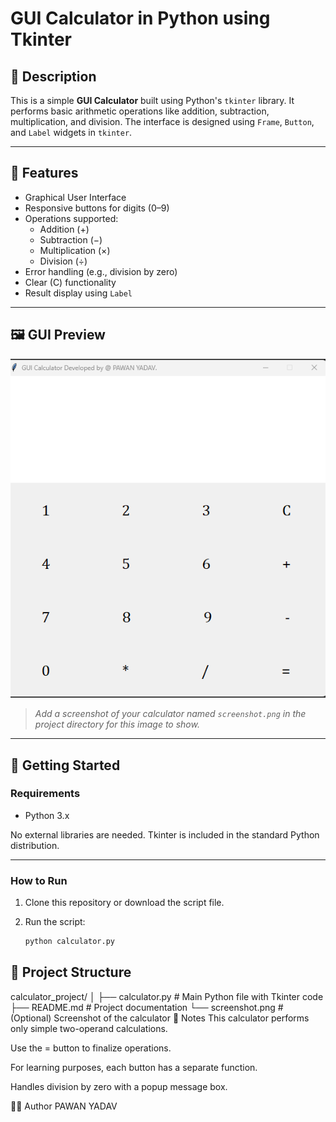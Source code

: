 # GUI Calculator in Python using Tkinter

## 📌 Description

This is a simple **GUI Calculator** built using Python's `tkinter` library. It performs basic arithmetic operations like addition, subtraction, multiplication, and division. The interface is designed using `Frame`, `Button`, and `Label` widgets in `tkinter`.

---

## 🧰 Features

- Graphical User Interface
- Responsive buttons for digits (0–9)
- Operations supported:
  - Addition (+)
  - Subtraction (−)
  - Multiplication (×)
  - Division (÷)
- Error handling (e.g., division by zero)
- Clear (C) functionality
- Result display using `Label`

---

## 🖼️ GUI Preview

![GUI Calculator Screenshot](screenshot.png)

> *Add a screenshot of your calculator named `screenshot.png` in the project directory for this image to show.*

---

## 🚀 Getting Started

### Requirements

- Python 3.x

No external libraries are needed. Tkinter is included in the standard Python distribution.

---

### How to Run

1. Clone this repository or download the script file.

2. Run the script:
   ```bash
   python calculator.py
## 📁 Project Structure

calculator_project/
│
├── calculator.py         # Main Python file with Tkinter code
├── README.md             # Project documentation
└── screenshot.png        # (Optional) Screenshot of the calculator
📌 Notes
This calculator performs only simple two-operand calculations.

Use the = button to finalize operations.

For learning purposes, each button has a separate function.

Handles division by zero with a popup message box.

👨‍💻 Author
PAWAN YADAV
